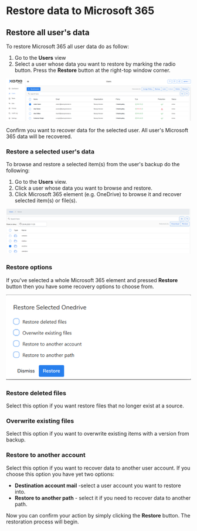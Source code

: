 # Restore data to Microsoft 365

## Restore all user's data

To restore Microsoft 365 all user data do as follow:

1. Go to the **Users** view
2. Select a  user whose data you want to restore by marking the radio button. Press the **Restore** button at the right-top window corner.  

![](../../.gitbook/assets/kodo-cloud-administration-restore01.png)

Confirm you want to recover data for the selected user. All user's Microsoft 365 data will be recovered. 

### Restore a selected user's data 

To browse and restore a selected item\(s\) from the user's backup do the following:

1. Go to the **Users** view.
2. Click a user whose data you want to browse and restore.
3. Click Microsoft 365 element \(e.g. OneDrive\) to browse it and recover selected item\(s\) or file\(s\).  

![](../../.gitbook/assets/kodo-cloud-administration-restore02.png)

### Restore options

If you've selected a whole Microsoft 365 element and pressed **Restore** button then you have some recovery options to choose from. 

![](../../.gitbook/assets/kodo-cloud-administration-restore04.png)

### Restore deleted files

Select this option if you want restore files that no longer exist at a source. 

### Overwrite existing files

Select this option if you want to overwrite existing items with a version from backup.

### Restore to another account

Select this option if you want to recover data to another user account.  If you choose this option you have yet two options:

* **Destination account mail** -select a user account you want to restore into.
* **Restore to another path** - select it if you need to recover data to another path.

Now you can confirm your action by simply clicking the **Restore** button. The restoration process will begin.      

